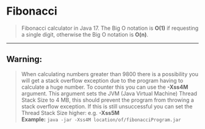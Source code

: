 # Fibonacci
> Fibonacci calculator in Java 17. The Big O notation is **O(1)** if requesting a single digit, otherwise the Big O notation is **O(n)**.

<hr/>

## Warning:
> When calculating numbers greater than 9800 there is a possibility you will get a stack overflow exception due to the program having to calculate a huge number. To counter this you can use the **-Xss4M** argument. This argument sets the JVM (Java Virtual Machine) Thread Stack Size to 4 MB, this should prevent the program from throwing a stack overflow exception. If this is still unsuccessful you can set the Thread Stack Size higher: e.g. **-Xss5M**  
**Example:** `java -jar -Xss4M location/of/fibonacciProgram.jar`
